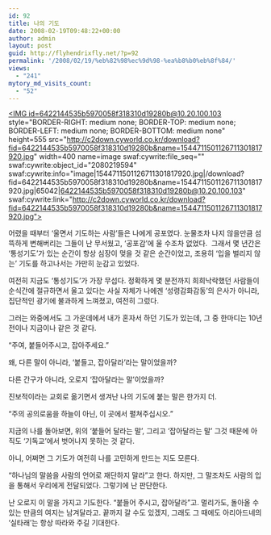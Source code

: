 ```yaml
---
id: 92
title: 나의 기도
date: 2008-02-19T09:48:22+00:00
author: admin
layout: post
guid: http://flyhendrixfly.net/?p=92
permalink: '/2008/02/19/%eb%82%98%ec%9d%98-%ea%b8%b0%eb%8f%84/'
views:
  - "241"
mytory_md_visits_count:
  - "52"
---
```

<A href="http://c2down.cyworld.co.kr/download?fid=6422144535b5970058f318310d19280b&name=1544711501126711301817920.jpg" target=_blank><IMG id=6422144535b5970058f318310d19280b@10.20.100.103 style="BORDER-RIGHT: medium none; BORDER-TOP: medium none; BORDER-LEFT: medium none; BORDER-BOTTOM: medium none" height=555 src="http://c2down.cyworld.co.kr/download?fid=6422144535b5970058f318310d19280b&name=1544711501126711301817920.jpg" width=400 name=image swaf:cywrite:file\_seq="" swaf:cywrite:object\_id="2080219594" swaf:cywrite:info="image|1544711501126711301817920.jpg|/download?fid=6422144535b5970058f318310d19280b&name=1544711501126711301817920.jpg|65042|6422144535b5970058f318310d19280b@10.20.100.103" swaf:cywrite:link="http://c2down.cyworld.co.kr/download?fid=6422144535b5970058f318310d19280b&name=1544711501126711301817920.jpg"></A>


  


어렸을 때부터 &#8216;울면서 기도하는 사람&#8217;들은 나에게 공포였다. 눈물조차 나지 않을만큼 섬뜩하게 변해버리는 그들이 난 무서웠고, &#8216;공포감&#8217;에 울 수조차 없었다.&nbsp; 그래서 몇 년간은 &#8216;통성기도&#8217;가 있는 순간이 항상 심장이 멎을 것 같은 순간이었고, 조용히 &#8216;입을 벌리지 않는&#8217; 기도를 하고나서는 가만히 눈감고 있었다.


  


여전히 지금도 &#8216;통성기도&#8217;가 가장 무섭다. 정확하게 몇 분전까지 희희낙락했던 사람들이 순식간에 절규하면서 울고 있다는 사실 자체가 나에겐 &#8216;성령감화감동&#8217;의 은사가 아니라, 집단적인 광기에 불과하게 느껴졌고, 여전히 그렀다.


  


그러는 와중에서도 그 가운데에서 내가 혼자서 하던 기도가 있는데, 그 중 한마디는 10년 전이나 지금이나 같은 것 같다.


  


&#8220;주여, 붙들어주시고, 잡아주세요.&#8221;


  


왜, 다른 말이 아니라, &#8216;붙들고, 잡아달라&#8217;라는 말이었을까?


  


다른 간구가 아니라, 오로지 &#8216;잡아달라는 말&#8217;이었을까?


  


진보적이라는 교회로 옮기면서 생겨난 나의 기도에 붙는 말은 한가지 더.


  


&#8220;주의 공의로움을 하늘이 아닌, 이 곳에서 펼쳐주십시오.&#8221;


  


지금의 나를 돌아보면, 위의 &#8216;붙들어 달라는 말&#8217;, 그리고 &#8216;잡아달라는 말&#8217; 그것 때문에 아직도 &#8216;기독교&#8217;에서 벗어나지 못하는 것 같다.


  


아니, 어쩌면 그 기도가 여전히 나를 고민하게 만드는 지도 모른다.


  


&#8220;하나님의 말씀을 사람의 언어로 재단하지 말라&#8221;고 한다. 하지만, 그 말조차도 사람의 입을 통해서 우리에게 전달되었다. 그렇기에 난 판단한다.


  


난 오로지 이 말을 가지고 기도한다. &#8220;붙들어 주시고, 잡아달라&#8221;고. 멀리가도, 돌아올 수 있는 만큼의 여지는 남겨달라고. 끝까지 갈 수도 있겠지, 그래도 그 때에도 아리아드네의 &#8216;실타래&#8217;는 항상 따라와 주길 기대한다.